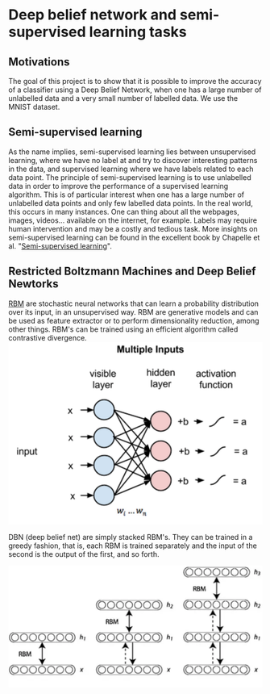 # Deep belief network and semi-supervised learning tasks
## Motivations
The goal of this project is to show that it is possible to improve the accuracy of a classifier using a Deep Belief Network, when one has a large number of unlabelled data and a very small number of labelled data. We use the MNIST dataset.
## Semi-supervised learning
As the name implies, semi-supervised learning lies between unsupervised learning, where we have no label at and try to discover interesting patterns in the data, and supervised learning where we have labels related to each data point. The principle of semi-supervised learning is to use unlabelled data in order to improve the performance of a supervised learning algorithm. This is of particular interest when one has a large number of unlabelled data points and only few labelled data points. In the real world, this occurs in many instances. One can thing about all the webpages, images, videos... available on the internet, for example. Labels may require human intervention and may be a costly and tedious task. More insights on semi-supervised learning can be found in the excellent book by Chapelle et al. "[Semi-supervised learning](http://www.acad.bg/ebook/ml/MITPress-%20SemiSupervised%20Learning.pdf)".
## Restricted Boltzmann Machines and Deep Belief Newtorks
[RBM](https://en.wikipedia.org/wiki/Restricted_Boltzmann_machine) are stochastic neural networks that can learn a probability distribution over its input, in an unsupervised way. RBM are generative models and can be used as feature extractor or to perform dimensionality reduction, among other things. RBM's can be trained using an efficient algorithm called contrastive divergence. ![Restricted Boltzmann Machine overview](rbm.png)

DBN (deep belief net) are simply stacked RBM's. They can be trained in a greedy fashion, that is, each RBM is trained separately and the input of the second is the output of the first, and so forth.

![Deep belief network](dbn.png)
